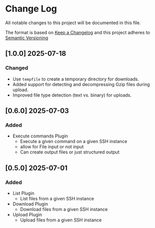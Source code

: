 # Change Log

All notable changes to this project will be documented in this file.

The format is based on [Keep a Changelog](http://keepachangelog.com/) and this project adheres to [Semantic Versioning](https://semver.org/)

## [1.0.0] 2025-07-18

### Changed

- Use `tempfile` to create a temporary directory for downloads.
- Added support for detecting and decompressing Gzip files during upload.
- Improved file type detection (text vs. binary) for uploads.

## [0.6.0] 2025-07-03

### Added

- Execute commands Plugin
  - Execute a given command on a given SSH instance
  - allow for File input or not input
  - Can create output files or just structured output


## [0.5.0] 2025-07-01

### Added

- List Plugin
  - List files from a given SSH instance
- Download Plugin
  - Download files from a given SSH instance
- Upload Plugin
  - Upload files from a given SSH instance

